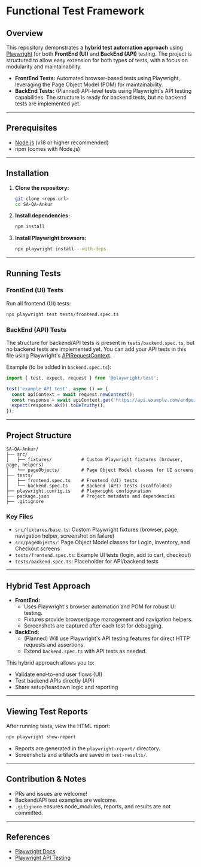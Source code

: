 # Functional Test Framework 

## Overview

This repository demonstrates a **hybrid test automation approach** using [Playwright](https://playwright.dev/) for both **FrontEnd (UI)** and **BackEnd (API)** testing. The project is structured to allow easy extension for both types of tests, with a focus on modularity and maintainability.

- **FrontEnd Tests:** Automated browser-based tests using Playwright, leveraging the Page Object Model (POM) for maintainability.
- **BackEnd Tests:** (Planned) API-level tests using Playwright's API testing capabilities. The structure is ready for backend tests, but no backend tests are implemented yet.

---

## Prerequisites

- [Node.js](https://nodejs.org/) (v18 or higher recommended)
- npm (comes with Node.js)

---

## Installation

1. **Clone the repository:**
   ```bash
   git clone <repo-url>
   cd SA-QA-Ankur
   ```
2. **Install dependencies:**
   ```bash
   npm install
   ```
3. **Install Playwright browsers:**
   ```bash
   npx playwright install --with-deps
   ```

---

## Running Tests

### FrontEnd (UI) Tests

Run all frontend (UI) tests:
```bash
npx playwright test tests/frontend.spec.ts
```

### BackEnd (API) Tests

The structure for backend/API tests is present in `tests/backend.spec.ts`, but no backend tests are implemented yet. You can add your API tests in this file using Playwright's [APIRequestContext](https://playwright.dev/docs/api/class-apirequestcontext).

Example (to be added in `backend.spec.ts`):
```ts
import { test, expect, request } from '@playwright/test';

test('example API test', async () => {
  const apiContext = await request.newContext();
  const response = await apiContext.get('https://api.example.com/endpoint');
  expect(response.ok()).toBeTruthy();
});
```

---

## Project Structure

```
SA-QA-Ankur/
├── src/
│   ├── fixtures/           # Custom Playwright fixtures (browser, page, helpers)
│   └── pageObjects/        # Page Object Model classes for UI screens
├── tests/
│   ├── frontend.spec.ts    # Frontend (UI) tests
│   └── backend.spec.ts     # Backend (API) tests (scaffolded)
├── playwright.config.ts    # Playwright configuration
├── package.json            # Project metadata and dependencies
├── .gitignore
```

### Key Files
- `src/fixtures/base.ts`: Custom Playwright fixtures (browser, page, navigation helper, screenshot on failure)
- `src/pageObjects/`: Page Object Model classes for Login, Inventory, and Checkout screens
- `tests/frontend.spec.ts`: Example UI tests (login, add to cart, checkout)
- `tests/backend.spec.ts`: Placeholder for API/backend tests

---

## Hybrid Test Approach

- **FrontEnd:**
  - Uses Playwright's browser automation and POM for robust UI testing.
  - Fixtures provide browser/page management and navigation helpers.
  - Screenshots are captured after each test for debugging.
- **BackEnd:**
  - (Planned) Will use Playwright's API testing features for direct HTTP requests and assertions.
  - Extend `backend.spec.ts` with API tests as needed.

This hybrid approach allows you to:
- Validate end-to-end user flows (UI)
- Test backend APIs directly (API)
- Share setup/teardown logic and reporting

---

## Viewing Test Reports

After running tests, view the HTML report:
```bash
npx playwright show-report
```
- Reports are generated in the `playwright-report/` directory.
- Screenshots and artifacts are saved in `test-results/`.

---

## Contribution & Notes

- PRs and issues are welcome!
- Backend/API test examples are welcome.
- `.gitignore` ensures node_modules, reports, and results are not committed.

---

## References
- [Playwright Docs](https://playwright.dev/docs/intro)
- [Playwright API Testing](https://playwright.dev/docs/api-testing) 